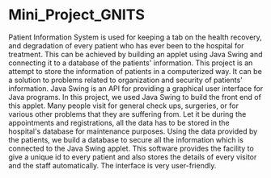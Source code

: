 # Mini_Project_GNITS

Patient Information System is used for keeping a tab on the health recovery, and
degradation of every patient who has ever been to the hospital for treatment. This can be
achieved by building an applet using Java Swing and connecting it to a database of the
patients' information. This project is an attempt to store the information of patients in a
computerized way. It can be a solution to problems related to organization and security of
patients' information.
Java Swing is an API for providing a graphical user interface for Java programs. In this
project, we used Java Swing to build the front end of this applet. Many people visit for
general check ups, surgeries, or for various other problems that they are suffering from. Let
it be during the appointments and registrations, all the data has to be stored in the hospital's
database for maintenance purposes. Using the data provided by the patients, we build a
database to secure all the information which is connected to the Java Swing applet. This
software provides the facility to give a unique id to every patient and also stores the details
of every visitor and the staff automatically. The interface is very user-friendly.
